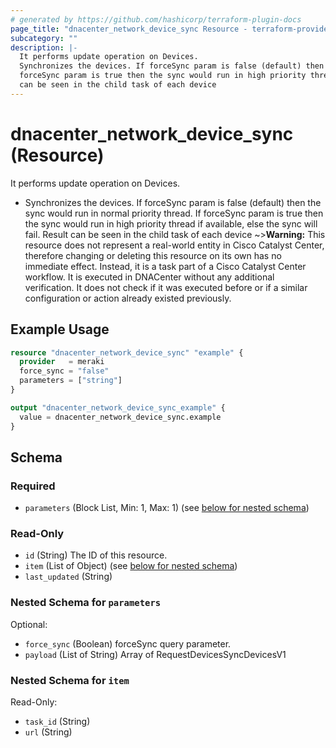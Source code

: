 ```yaml
---
# generated by https://github.com/hashicorp/terraform-plugin-docs
page_title: "dnacenter_network_device_sync Resource - terraform-provider-dnacenter"
subcategory: ""
description: |-
  It performs update operation on Devices.
  Synchronizes the devices. If forceSync param is false (default) then the sync would run in normal priority thread. If
  forceSync param is true then the sync would run in high priority thread if available, else the sync will fail. Result
  can be seen in the child task of each device
---
```


# dnacenter_network_device_sync (Resource)

It performs update operation on Devices.

- Synchronizes the devices. If forceSync param is false (default) then the sync would run in normal priority thread. If
forceSync param is true then the sync would run in high priority thread if available, else the sync will fail. Result
can be seen in the child task of each device
~>**Warning:**
This resource does not represent a real-world entity in Cisco Catalyst Center, therefore changing or deleting this resource on its own has no immediate effect.
Instead, it is a task part of a Cisco Catalyst Center workflow. It is executed in DNACenter without any additional verification. It does not check if it was executed before or if a similar configuration or action already existed previously.

## Example Usage

```terraform
resource "dnacenter_network_device_sync" "example" {
  provider   = meraki
  force_sync = "false"
  parameters = ["string"]
}

output "dnacenter_network_device_sync_example" {
  value = dnacenter_network_device_sync.example
}
```

<!-- schema generated by tfplugindocs -->
## Schema

### Required

- `parameters` (Block List, Min: 1, Max: 1) (see [below for nested schema](#nestedblock--parameters))

### Read-Only

- `id` (String) The ID of this resource.
- `item` (List of Object) (see [below for nested schema](#nestedatt--item))
- `last_updated` (String)

<a id="nestedblock--parameters"></a>
### Nested Schema for `parameters`

Optional:

- `force_sync` (Boolean) forceSync query parameter.
- `payload` (List of String) Array of RequestDevicesSyncDevicesV1


<a id="nestedatt--item"></a>
### Nested Schema for `item`

Read-Only:

- `task_id` (String)
- `url` (String)
